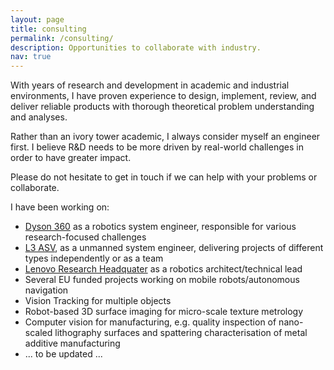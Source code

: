 ```yaml
---
layout: page
title: consulting
permalink: /consulting/
description: Opportunities to collaborate with industry.
nav: true
---
```


With years of research and development in academic and industrial environments, I have proven experience to design, implement, review, and deliver reliable products with thorough theoretical problem understanding and analyses.

Rather than an ivory tower academic, I always consider myself an engineer first. I believe R&D needs to be more driven by real-world challenges in order to have greater impact.

Please do not hesitate to get in touch if we can help with your problems or collaborate. 


I have been working on: 
  - [Dyson 360](https://www.dyson.co.uk/vacuum-cleaners/robot-vacuums/dyson-360-heurist/dyson-360-heurist-overview) as a robotics system engineer, responsible for various research-focused challenges
  - [L3 ASV](https://www.asvglobal.com/), as a unmanned system engineer, delivering projects of different types independently or as a team 
  - [Lenovo Research Headquater](http://research.lenovo.com/webapp/view_English/index.html) as a robotics architect/technical lead
  - Several EU funded projects working on mobile robots/autonomous navigation
  - Vision Tracking for multiple objects
  - Robot-based 3D surface imaging for micro-scale texture metrology
  - Computer vision for manufacturing, e.g. quality inspection of nano-scaled lithography surfaces and spattering characterisation of metal additive manufacturing
  - ... to be updated ...
